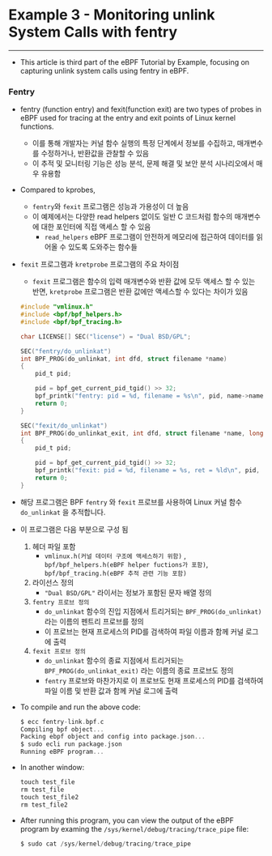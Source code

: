 # Example 3 - Monitoring unlink System Calls with fentry

---

- This article is third part of the eBPF Tutorial by Example, focusing on capturing unlink system calls using fentry in eBPF.

### Fentry

- fentry (function entry) and fexit(function exit) are two types of probes in eBPF used for tracing at the entry and exit points of Linux kernel functions.
    - 이를 통해 개발자는 커널 함수 실행의 특정 단계에서 정보를 수집하고, 매개변수를 수정하거나, 반환값을 관찰할 수 있음
    - 이 추적 및 모니터링 기능은 성능 분석, 문제 해결 및 보안 분석 시나리오에서 매우 유용함
- Compared to kprobes,
    - `fentry`와 `fexit` 프로그램은 성능과 가용성이 더 높음
    - 이 예제에서는 다양한 read helpers 없이도 일반 C 코드처럼 함수의 매개변수에 대한 포인터에 직접 액세스 할 수 있음
        - `read_helpers` eBPF 프로그램이 안전하게 메모리에 접근하여 데이터를 읽어올 수 있도록 도와주는 함수들
- `fexit` 프로그램과 `kretprobe` 프로그램의 주요 차이점
    - `fexit` 프로그램은 함수의 입력 매개변수와 반환 값에 모두 액세스 할 수 있는 반면, `kretprobe` 프로그램은 반환 값에만 액세스할 수 있다는 차이가 있음
    
    ```c
    #include "vmlinux.h"
    #include <bpf/bpf_helpers.h>
    #include <bpf/bpf_tracing.h>
    
    char LICENSE[] SEC("license") = "Dual BSD/GPL";
    
    SEC("fentry/do_unlinkat")
    int BPF_PROG(do_unlinkat, int dfd, struct filename *name)
    {
        pid_t pid;
    
        pid = bpf_get_current_pid_tgid() >> 32;
        bpf_printk("fentry: pid = %d, filename = %s\n", pid, name->name);
        return 0;
    }
    
    SEC("fexit/do_unlinkat")
    int BPF_PROG(do_unlinkat_exit, int dfd, struct filename *name, long ret)
    {
        pid_t pid;
    
        pid = bpf_get_current_pid_tgid() >> 32;
        bpf_printk("fexit: pid = %d, filename = %s, ret = %ld\n", pid, name->name, ret);
        return 0;
    }
    ```
    
- 해당 프로그램은 BPF `fentry` 와 `fexit` 프로브를 사용하여 Linux 커널 함수 `do_unlinkat` 을 추적합니다.
- 이 프로그램은 다음 부분으로 구성 됨
    1. 헤더 파일 포함
        - `vmlinux.h(커널 데이터 구조에 액세스하기 위함)` , `bpf/bpf_helpers.h(eBPF helper fuctions가 포함)`, `bpf/bpf_tracing.h(eBPF 추적 관련 기능 포함)`
    2. 라이선스 정의
        - `"Dual BSD/GPL"`  라이서는 정보가 포함된 문자 배열 정의
    3. `fentry 프로브 정의`
        - `do_unlinkat` 함수의 진입 지점에서 트리거되는 `BPF_PROG(do_unlinkat)` 라는 이름의 펜트리 프로브를 정의
        - 이 프로브는 현재 프로세스의 PID를 검색하여 파일 이름과 함께 커널 로그에 출력
    4. `fexit 프로브 정의`
        - `do_unlinkat` 함수의 종료 지점에서 트리거되는 `BPF_PROG(do_unlinkat_exit)` 라는 이름의 종료 프로브도 정의
        - `fentry` 프로브와 마찬가지로 이 프로브도 현재 프로세스의 PID를 검색하여 파일 이름 및 반환 값과 함께 커널 로그에 출력
- To compile and run the above code:
    
    ```c
    $ ecc fentry-link.bpf.c
    Compiling bpf object...
    Packing ebpf object and config into package.json...
    $ sudo ecli run package.json
    Running eBPF program...
    ```
    

- In another window:
    
    ```c
    touch test_file
    rm test_file
    touch test_file2
    rm test_file2
    ```
    

- After running this program, you can view the output of the eBPF program by examing the `/sys/kernel/debug/tracing/trace_pipe` file:
    
    ```c
    $ sudo cat /sys/kernel/debug/tracing/trace_pipe
    ```
